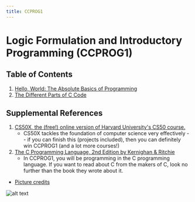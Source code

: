 ```yaml
---
title: CCPROG1
---
```

# Logic Formulation and Introductory Programming (CCPROG1)

## Table of Contents
1. [Hello, World: The Absolute Basics of Programming](01-AbsoluteBasics.md)
2. [The Different Parts of C Code](02-CLanguage.md)

## Supplemental References

1. [CS50X, the (free!) online version of Harvard University's CS50 course.](https://cs50.harvard.edu/x/2024/)
   * CS50X tackles the foundation of computer science very effectively -- if you can finish this (projects included), then you can definitely win CCPROG1 (and a lot more courses!)
2. [The C Programming Language, 2nd Edition by Kernighan & Ritchie](http://cslabcms.nju.edu.cn/problem_solving/images/c/cc/The_C_Programming_Language_%282nd_Edition_Ritchie_Kernighan%29.pdf)
    * In CCPROG1, you will be programming in the C programming language. If you want to read about C from the makers of C, look no further than the book they wrote about it.

* [Picture credits](https://wfp.asrvd.me/app/)

![alt text](src/Meteora_Österreich_Holding_C_Programming_Language.png)



